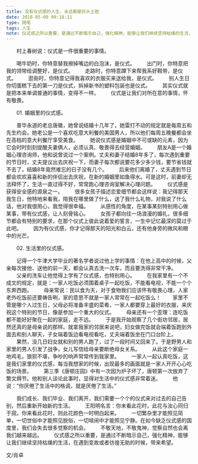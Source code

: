 ```yaml
---
title: 没有仪式感的人生，永远都是灰头土脸
date: 2018-05-09 00:18:11
type: 随笔
tags: 人生
note: 仪式感之所以重要，是通过不断暗示自己，强化精神，能够让我们继续坚持枯燥的生活，在遇到变故或者彷徨无助的时候，带来希望。
---
```


　　村上春树说：仪式是一件很重要的事情。

  <!--more-->

　　喝牛奶时，你特意替我擦掉嘴边的白泡沫，是仪式。
　　出门时，你特意把我的领带给调整好，是仪式。
　　走路时，你特意蹲下来帮我系好鞋带，是仪式。
　　逛街时，你特意记得我喜欢的衣服买来送给我，是仪式。
　　别人生日你切蛋糕下去的第一刀是仪式，拆掉新书的塑料包装也是仪式。
　　其实仪式就是把本来单调普通的事情，变得不一样。
　　仪式是让我们对所在意的事情，怀有敬畏。

　　01. 婚姻里的仪式感。

　　普华永道的老总唐徽，她曾说结婚十几年了，她雷打不动的规定就是每周五和先生约会。她老公是一个喜欢吃意大利餐的美国男人，所以他们每周五晚餐都会坐在高档的意大利餐厅享受美食。
　　她说仪式感是婚姻中不可或缺的元素，因为它会时时刻刻提醒夫妻俩人，必须认真、敬畏得去经营婚姻。
　　朋友A是一个婚姻心理咨询师，他和说曾说过一个案例。丈夫和妻子结婚8年多了，每次遇到重要的节日时，丈夫提议出去庆祝一下，而妻子每次都说要花多少多少钱，要节省钱就不去了，结婚8年竟然难忘的日子没有几个。
　　后来他们离婚了，丈夫遇到节日都会欢欢喜喜和新的伴侣出去庆祝，在新的婚姻里如鱼得水。可是这时，前妻却无法释怀了，生活一直过得不好，常常跑心理咨询室解决心理问题。
　　仪式感是获得安全感的源泉之一。
　　很多女孩子描述恋爱细节都会这样说：我记得那天我生日，他特地来看我，陪我在哪里做了什么，送了我什么礼物，对我说了什么话，他对我很用心，我觉得很幸福。
　　从感性的角度，在某事某刻特别用心做某事，带有仪式感，让人刻骨铭心。
　　女孩子都向往一场浪漫的婚礼，很多细节都会有特别的要求，在那个仪式上彼此说着爱的誓言，一生中记忆最深的莫过于此吧。
　　因为有仪式感，你才记得那天的阳光和白云，还有他身旁的微风和眼中的光芒。

　　02. 生活里的仪式感。

　　记得一个牛津大学毕业的著名学者说过他上学的事情：在他上高中的时候，父亲每次接他、送他的前一天，都会认真去洗一次车，而且要洗得非常干净。
　　父亲的洗车让他觉得上学有了仪式感，也特别用心。
　　在我家里有一个不成文的规定，就是：一家人吃饭必须围着桌子一起吃饭，不能看电视，不能一个个东奔西跑。
　　母亲常说：民以食为天，对于食物我们应该怀有敬畏心理，人家老外吃饭前还要祷告咧，家的意思不就是一家人常常在一起吃饭么！
　　家里不管是哪个人过生日，父母必将准备丰盛的菜肴，一家人都要穿上最好的衣服，来庆祝这个特别的节日，像是参加一个重大的仪式。
　　母亲还有一个歪理：连吃饭都不能好好聚在一起的家庭，走不远。
　　于是我开始观察了几个街坊邻居，居然还真的是母亲说的那样。就拿我家的邻居来说吧，妇女做完饭就会端着饭跑到外面去和别人聊天，子女端着饭边看电视看吃，丈夫端着饭坐在门口台阶上。
　　果然，没几日妇女就和别的男人跑了，过了一段时间又回来了。于是野男人和家里的男人引发了战争，女儿写信给母亲要断绝母女关系。
　　从此这个家庭一地鸡毛，狼狈不堪，争吵的响声常常传到我家里。
　　一家人一起认真吃饭，这是我们家里的仪式感，每当我想家的时候，出现最多的画面就是一家人开开心心吃饭的场景。
　　第三季《唐顿庄园》中有一次因为炉子坏了，唐顿第一次放弃了繁文缛节。他和别人谈论此事时，显得对生活中的仪式感非常着迷。
　　他说：“你厌倦了生活中的格调，就是厌倦了生活。”


　　我们成长、我们毕业、我们离开，我们需要一个个的仪式来对过去的自己告别，然后重新开始新的生活。
　　王阳明名言：你未看此花时，此花与汝心同归于寂。你来看此花时，则此花颜色一时明白起来。
　　一切繁杂里才能照见简单，一切世俗中才能照见脱俗，一切喧闹中才能照见宁静。在如今缺乏仪式感的国度里，我们会失去很多觉察的机会。
　　不敬天地，不敬鬼神，觉察自然也会离我们越来越远。
　　仪式感之所以重要，是通过不断暗示自己，强化精神，能够让我们继续坚持枯燥的生活，在遇到变故或者彷徨无助的时候，带来希望。

   文/肖卓